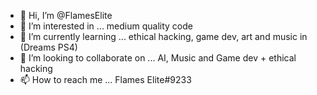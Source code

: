 - 👋 Hi, I’m @FlamesElite
- 👀 I’m interested in ... medium quality code
- 🌱 I’m currently learning ... ethical hacking, game dev, art and music in (Dreams PS4)
- 💞️ I’m looking to collaborate on ... AI, Music and Game dev + ethical hacking
- 📫 How to reach me ... Flames Elite#9233

<!---
FlamesElite/FlamesElite is a ✨ special ✨ repository because its `README.md` (this file) appears on your GitHub profile.
You can click the Preview link to take a look at your changes.
--->
